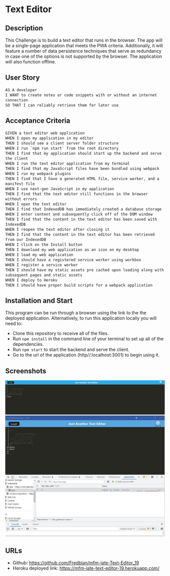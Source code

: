 # Text Editor

## Description
This Challenge is to build a text editor that runs in the browser. The app will be a single-page application that meets the PWA criteria. Additionally, it will feature a number of data persistence techniques that serve as redundancy in case one of the options is not supported by the browser. The application will also function offline.

## User Story
```
AS A developer
I WANT to create notes or code snippets with or without an internet connection
SO THAT I can reliably retrieve them for later use
```

## Acceptance Criteria
```
GIVEN a text editor web application
WHEN I open my application in my editor
THEN I should see a client server folder structure
WHEN I run `npm run start` from the root directory
THEN I find that my application should start up the backend and serve the client
WHEN I run the text editor application from my terminal
THEN I find that my JavaScript files have been bundled using webpack
WHEN I run my webpack plugins
THEN I find that I have a generated HTML file, service worker, and a manifest file
WHEN I use next-gen JavaScript in my application
THEN I find that the text editor still functions in the browser without errors
WHEN I open the text editor
THEN I find that IndexedDB has immediately created a database storage
WHEN I enter content and subsequently click off of the DOM window
THEN I find that the content in the text editor has been saved with IndexedDB
WHEN I reopen the text editor after closing it
THEN I find that the content in the text editor has been retrieved from our IndexedDB
WHEN I click on the Install button
THEN I download my web application as an icon on my desktop
WHEN I load my web application
THEN I should have a registered service worker using workbox
WHEN I register a service worker
THEN I should have my static assets pre cached upon loading along with subsequent pages and static assets
WHEN I deploy to Heroku
THEN I should have proper build scripts for a webpack application
```

## Installation and Start
This program can be run through a browser using the link to the the deployed application. Alternatively, to run this application locally you will need to:

* Clone this repository to receive all of the files.
* Run `npm install` in the command line of your terminal to set up all of the dependencies.
* Run `npm start` to start the backend and serve the client.
* Go to the url of the application (http//:localhost:3001) to begin using it.


## Screenshots
![Screenshot](https://github.com/Fredbian/mfm-jate-Text-Editor_19/blob/main/assets/img/mfm-jate-text-editor-19.herokuapp.com_.png)
![Screenshot](https://github.com/Fredbian/mfm-jate-Text-Editor_19/blob/main/assets/img/WeChat%20Photo%20Editor_20220917110632.jpg)


## URLs
* Github: https://github.com/Fredbian/mfm-jate-Text-Editor_19 
* Heroku deployed link: https://mfm-jate-text-editor-19.herokuapp.com/ 

